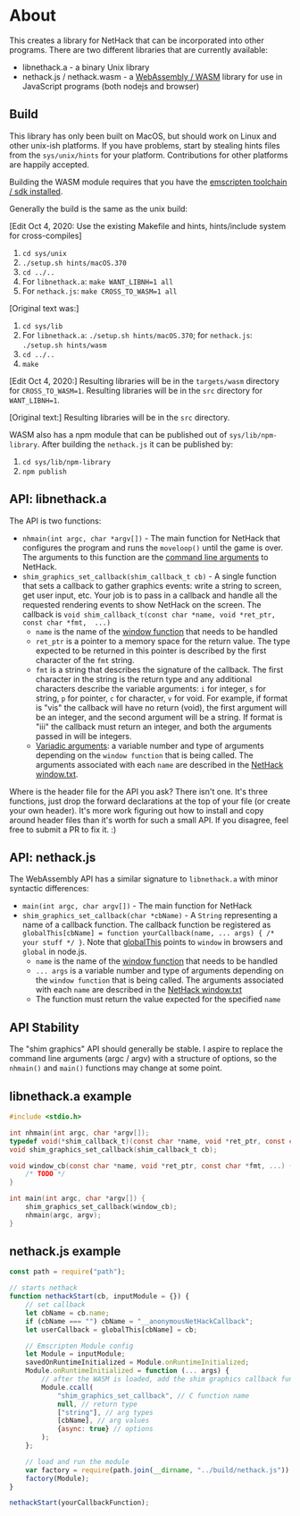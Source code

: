# About
This creates a library for NetHack that can be incorporated into other programs. There are two different libraries that are currently available:
* libnethack.a - a binary Unix library
* nethack.js / nethack.wasm - a [WebAssembly / WASM](https://webassembly.org/) library for use in JavaScript programs (both nodejs and browser)

## Build
This library has only been built on MacOS, but should work on Linux and other unix-ish platforms. If you have problems, start by stealing hints files from the `sys/unix/hints` for your platform. Contributions for other platforms are happily accepted.

Building the WASM module requires that you have the [emscripten toolchain / sdk installed](https://emscripten.org/docs/getting_started/downloads.html).

Generally the build is the same as the unix build:

[Edit Oct 4, 2020: Use the existing Makefile and hints, hints/include system for cross-compiles]
1. `cd sys/unix`
2. `./setup.sh hints/macOS.370`
3. `cd ../..`
4. For `libnethack.a`: `make WANT_LIBNH=1 all`
5. For `nethack.js`: `make CROSS_TO_WASM=1 all`

[Original text was:]
1. `cd sys/lib`
2. For `libnethack.a`: `./setup.sh hints/macOS.370`; for `nethack.js`: `./setup.sh hints/wasm`
3. `cd ../..`
4. `make`


[Edit Oct 4, 2020:]
Resulting libraries will be in the `targets/wasm` directory for `CROSS_TO_WASM=1`.
Resulting libraries will be in the `src` directory for `WANT_LIBNH=1`.

[Original text:]
Resulting libraries will be in the `src` directory.

WASM also has a npm module that can be published out of `sys/lib/npm-library`. After building the `nethack.js` it can be published by:
1. `cd sys/lib/npm-library`
2. `npm publish`

## API: libnethack.a
The API is two functions:
* `nhmain(int argc, char *argv[])` - The main function for NetHack that configures the program and runs the `moveloop()` until the game is over. The arguments to this function are the [command line arguments](https://nethackwiki.com/wiki/Options) to NetHack.
* `shim_graphics_set_callback(shim_callback_t cb)` - A single function that sets a callback to gather graphics events: write a string to screen, get user input, etc. Your job is to pass in a callback and handle all the requested rendering events to show NetHack on the screen. The callback is `void shim_callback_t(const char *name, void *ret_ptr, const char *fmt,  ...)`
  * `name` is the name of the [window function](https://github.com/NetHack/NetHack/blob/NetHack-3.7/doc/window.txt) that needs to be handled
  * `ret_ptr` is a pointer to a memory space for the return value. The type expected to be returned in this pointer is described by the first character of the `fmt` string.
  * `fmt` is a string that describes the signature of the callback. The first character in the string is the return type and any additional characters describe the variable arguments: `i` for integer, `s` for string, `p` for pointer, `c` for character, `v` for void. For example, if format is "vis" the callback will have no return (void), the first argument will be an integer, and the second argument will be a string. If format is "iii" the callback must return an integer, and both the arguments passed in will be integers.
  * [Variadic arguments](https://www.gnu.org/software/libc/manual/html_node/Variadic-Example.html): a variable number and type of arguments depending on the `window function` that is being called. The arguments associated with each `name` are described in the [NetHack window.txt](https://github.com/NetHack/NetHack/blob/NetHack-3.7/doc/window.txt).

Where is the header file for the API you ask? There isn't one. It's three functions, just drop the forward declarations at the top of your file (or create your own header). It's more work figuring out how to install and copy around header files than it's worth for such a small API. If you disagree, feel free to submit a PR to fix it. :)

## API: nethack.js
The WebAssembly API has a similar signature to `libnethack.a` with minor syntactic differences:
* `main(int argc, char argv[])` - The main function for NetHack
* `shim_graphics_set_callback(char *cbName)` - A `String` representing a name of a callback function. The callback function be registered as `globalThis[cbName] = function yourCallback(name, ... args) { /* your stuff */ }`. Note that [globalThis](https://developer.mozilla.org/en-US/docs/Web/JavaScript/Reference/Global_Objects/globalThis) points to `window` in browsers and `global` in node.js.
  * `name` is the name of the [window function](https://github.com/NetHack/NetHack/blob/NetHack-3.7/doc/window.txt) that needs to be handled
  * `... args` is a variable number and type of arguments depending on the `window function` that is being called. The arguments associated with each `name` are described in the [NetHack window.txt](https://github.com/NetHack/NetHack/blob/NetHack-3.7/doc/window.txt)
  * The function must return the value expected for the specified `name`


## API Stability
The "shim graphics" API should generally be stable. I aspire to replace the command line arguments (argc / argv) with a structure of options, so the `nhmain()` and `main()` functions may change at some point.

## libnethack.a example
``` c
#include <stdio.h>

int nhmain(int argc, char *argv[]);
typedef void(*shim_callback_t)(const char *name, void *ret_ptr, const char *fmt, ...);
void shim_graphics_set_callback(shim_callback_t cb);

void window_cb(const char *name, void *ret_ptr, const char *fmt, ...) {
    /* TODO */
}

int main(int argc, char *argv[]) {
    shim_graphics_set_callback(window_cb);
    nhmain(argc, argv);
}
```

## nethack.js example
``` js
const path = require("path");

// starts nethack
function nethackStart(cb, inputModule = {}) {
    // set callback
    let cbName = cb.name;
    if (cbName === "") cbName = "__anonymousNetHackCallback";
    let userCallback = globalThis[cbName] = cb;

    // Emscripten Module config
    let Module = inputModule;
    savedOnRuntimeInitialized = Module.onRuntimeInitialized;
    Module.onRuntimeInitialized = function (... args) {
        // after the WASM is loaded, add the shim graphics callback function
        Module.ccall(
            "shim_graphics_set_callback", // C function name
            null, // return type
            ["string"], // arg types
            [cbName], // arg values
            {async: true} // options
        );
    };

    // load and run the module
    var factory = require(path.join(__dirname, "../build/nethack.js"));
    factory(Module);
}

nethackStart(yourCallbackFunction);
```
